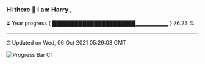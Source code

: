 ### Hi there 👋 I am Harry , 

⏳ Year progress { ██████████████████████▁▁▁▁▁▁▁▁ } 76.23 %

---

⏰ Updated on Wed, 06 Oct 2021 05:29:03 GMT

![Progress Bar CI](https://github.com/duykhang68/duykhang68/workflows/Progress%20Bar%20CI/badge.svg)
